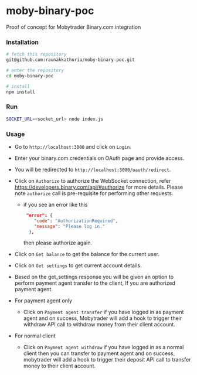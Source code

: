 # moby-binary-poc

Proof of concept for Mobytrader Binary.com integration

### Installation

```bash
# fetch this repository
git@github.com:raunakkathuria/moby-binary-poc.git

# enter the repository
cd moby-binary-poc

# install
npm install
```

### Run

```bash
SOCKET_URL=<socket_url> node index.js
```

### Usage


- Go to `http://localhost:3000` and click on `Login`.

- Enter your binary.com credentials on OAuth page and provide access.

- You will be redirected to `http://localhost:3000/oauth/redirect`.

- Click on `Authorize` to authorize the WebSocket connection, refer https://developers.binary.com/api/#authorize for more details. Please note `authorize` call is pre-requisite for performing other requests.


  - if you see an error like this 

    ```json
     "error": {
        "code": "AuthorizationRequired",
        "message": "Please log in."
      },
    ```

    then please authorize again.

- Click on `Get balance` to get the balance for the current user.

- Click on `Get settings` to get current account details. 

- Based on the get_settings response you will be given an option to perform payment agent transfer to the client, If you are authorized payment agent.

- For payment agent only


  - Click on `Payment agent transfer` if you have logged in as payment agent and on success, Mobytrader will add a hook to trigger their withdraw API call to withdraw money from their client account.

- For normal client


  - Click on `Payment agent withdraw` if you have logged in as a normal client then you can transfer to payment agent and on success, mobytrader will add a hook to trigger their deposit API call to transfer money to their client account.
